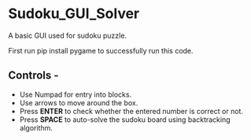 # Sudoku_GUI_Solver

A basic GUI used for sudoku puzzle.

First run pip install pygame to successfully run this code.

## Controls -

- Use Numpad for entry into blocks.
- Use arrows to move around the box.
- Press **ENTER** to check whether the entered number is correct or not.
- Press **SPACE** to auto-solve the sudoku board using backtracking algorithm.
